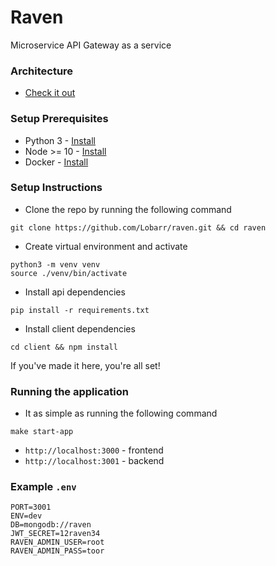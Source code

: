 
# Raven

Microservice API Gateway as a service

### Architecture
- [Check it out](https://docs.google.com/document/d/1TsANzFWCg4J-9JtuHPwNUlPqHioGLFLV_eMQYSt9IWE/edit)

### Setup Prerequisites

- Python 3 - [Install](https://www.python.org/downloads/)
- Node >= 10 - [Install](https://nodejs.org/en/download/current/)
- Docker - [Install](https://docs.docker.com/install/)


### Setup Instructions
* Clone the repo by running the following command
```shell
git clone https://github.com/Lobarr/raven.git && cd raven
```
* Create virtual environment and activate
```shell
python3 -m venv venv
source ./venv/bin/activate
```
* Install api dependencies
```shell
pip install -r requirements.txt
```
* Install client dependencies 
```shell
cd client && npm install
```

If you've made it here, you're all set!

### Running the application

- It as simple as running the following command

```
make start-app
```

- `http://localhost:3000` - frontend
- `http://localhost:3001` - backend

### Example `.env`
```
PORT=3001
ENV=dev
DB=mongodb://raven
JWT_SECRET=12raven34
RAVEN_ADMIN_USER=root
RAVEN_ADMIN_PASS=toor
```
